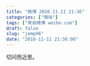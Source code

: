 ```yaml
---
title: "微博 2010.11.11 21:36"
categories: ["嘀咕"]
tags: ["来自微博 weibo.com"]
draft: false
slug: "jempH6"
date: "2010-11-11 21:36:00"
---
```


<p>切问而近思。 ​​​​</p>
